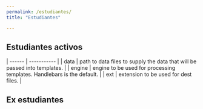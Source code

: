 ```yaml
---
permalink: /estudiantes/
title: "Estudiantes"

---
```


## Estudiantes activos

| ------ | ----------- |
| data   | path to data files to supply the data that will be passed into templates. |
| engine | engine to be used for processing templates. Handlebars is the default. |
| ext    | extension to be used for dest files. |


## Ex estudiantes

